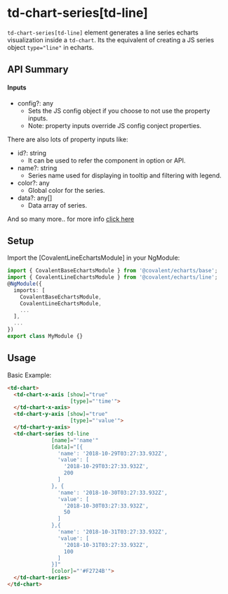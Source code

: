 # td-chart-series[td-line]

`td-chart-series[td-line]` element generates a line series echarts visualization inside a `td-chart`. Its the equivalent of creating a JS series object `type="line"` in echarts.

## API Summary

#### Inputs

+ config?: any
  + Sets the JS config object if you choose to not use the property inputs.
  + Note: property inputs override JS config conject properties.

There are also lots of property inputs like:

+ id?: string
  + It can be used to refer the component in option or API.
+ name?: string
  + Series name used for displaying in tooltip and filtering with legend.
+ color?: any
  + Global color for the series.
+ data?: any[]
  + Data array of series.

And so many more.. for more info [click here](https://ecomfe.github.io/echarts-doc/public/en/option.html#series-line)

## Setup

Import the [CovalentLineEchartsModule] in your NgModule:

```typescript
import { CovalentBaseEchartsModule } from '@covalent/echarts/base';
import { CovalentLineEchartsModule } from '@covalent/echarts/line';
@NgModule({
  imports: [
    CovalentBaseEchartsModule,
    CovalentLineEchartsModule,
    ...
  ],
  ...
})
export class MyModule {}
```

## Usage

Basic Example:

```html
<td-chart>
  <td-chart-x-axis [show]="true"
                    [type]="'time'">
  </td-chart-x-axis>
  <td-chart-y-axis [show]="true"
                    [type]="'value'">
  </td-chart-y-axis>
  <td-chart-series td-line
              [name]="'name'"
              [data]="[{
                'name': '2018-10-29T03:27:33.932Z',
                'value': [
                  '2018-10-29T03:27:33.932Z',
                  200
                ]
              }, {
                'name': '2018-10-30T03:27:33.932Z',
                'value': [
                  '2018-10-30T03:27:33.932Z',
                  50
                ]
              },{
                'name': '2018-10-31T03:27:33.932Z',
                'value': [
                  '2018-10-31T03:27:33.932Z',
                  100
                ]
              }]"
              [color]="'#F2724B'">
  </td-chart-series>
</td-chart>
```
